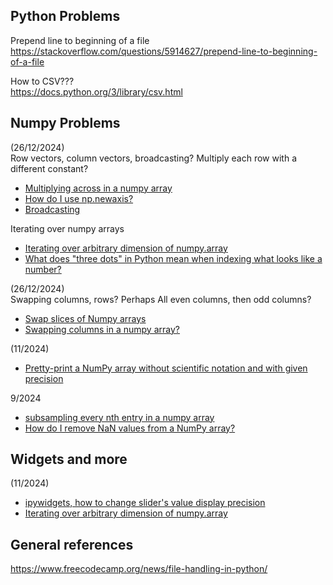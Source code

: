 ## Python Problems
Prepend line to beginning of a file  
https://stackoverflow.com/questions/5914627/prepend-line-to-beginning-of-a-file

How to CSV???  
https://docs.python.org/3/library/csv.html

## Numpy Problems
(26/12/2024)  
Row vectors, column vectors, broadcasting? Multiply each row with a different constant?
- [Multiplying across in a numpy array](https://stackoverflow.com/questions/18522216/multiplying-across-in-a-numpy-array)
- [How do I use np.newaxis?](https://stackoverflow.com/questions/29241056/how-do-i-use-np-newaxis)
- [Broadcasting](https://numpy.org/doc/stable/user/basics.broadcasting.html)

Iterating over numpy arrays
- [Iterating over arbitrary dimension of numpy.array](https://stackoverflow.com/questions/1589706/iterating-over-arbitrary-dimension-of-numpy-array)
- [What does "three dots" in Python mean when indexing what looks like a number?](https://stackoverflow.com/questions/42190783/what-does-three-dots-in-python-mean-when-indexing-what-looks-like-a-number/74034865#74034865)

(26/12/2024)  
Swapping columns, rows? Perhaps All even columns, then odd columns?
- [Swap slices of Numpy arrays](https://stackoverflow.com/questions/14933577/swap-slices-of-numpy-arrays)
- [Swapping columns in a numpy array?](https://stackoverflow.com/questions/4857927/swapping-columns-in-a-numpy-array/)

(11/2024)
- [Pretty-print a NumPy array without scientific notation and with given precision
](https://stackoverflow.com/questions/2891790/pretty-print-a-numpy-array-without-scientific-notation-and-with-given-precision)

9/2024
- [subsampling every nth entry in a numpy array](https://stackoverflow.com/questions/25876640/subsampling-every-nth-entry-in-a-numpy-array)
- [How do I remove NaN values from a NumPy array?
](https://stackoverflow.com/questions/11620914/how-do-i-remove-nan-values-from-a-numpy-array)

## Widgets and more
(11/2024)
- [ipywidgets, how to change slider's value display precision](https://stackoverflow.com/questions/43142019/ipywidgets-how-to-change-sliders-value-display-precision)
- [Iterating over arbitrary dimension of numpy.array](https://stackoverflow.com/questions/1589706/iterating-over-arbitrary-dimension-of-numpy-array)

## General references
https://www.freecodecamp.org/news/file-handling-in-python/
